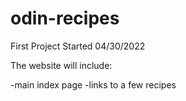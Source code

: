 # odin-recipes
First Project
Started 04/30/2022

The website will include:

-main index page
-links to a few recipes
